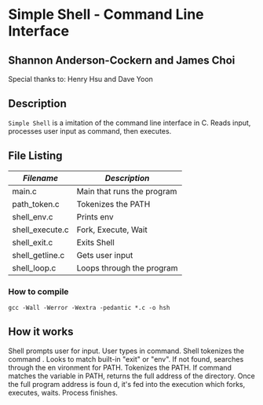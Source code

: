 # Simple Shell - Command Line Interface

## Shannon Anderson-Cockern and James Choi
   Special thanks to: Henry Hsu and Dave Yoon

## Description
``Simple Shell`` is a imitation of the command line interface in C. Reads input,
processes user input as command, then executes.

## File Listing

|  *Filename*    |		*Description*				|
|----------------|------------------------------------------------------|
| main.c	 |	Main that runs the program			|
| path_token.c 	 |	Tokenizes the PATH				|
| shell_env.c	 |	Prints env    					|
| shell_execute.c|	Fork, Execute, Wait				|
| shell_exit.c 	 |	Exits Shell    					|
| shell_getline.c|	Gets user input					|
| shell_loop.c   |	Loops through the program			|

### How to compile
`gcc -Wall -Werror -Wextra -pedantic *.c -o hsh`

## How it works
Shell prompts user for input. User types in command. Shell tokenizes the command
. Looks to match built-in "exit" or "env". If not found, searches through the en
vironment for PATH. Tokenizes the PATH. If command matches the variable in PATH,
returns the full address of the directory. Once the full program address is foun
d, it's fed into the execution which forks, executes, waits. Process finishes.

